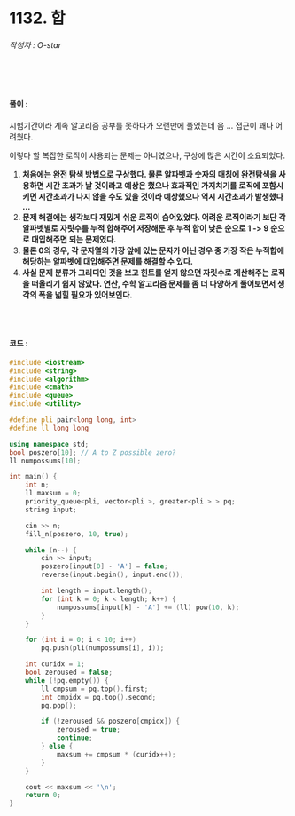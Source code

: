 # 1132. 합

###### 작성자 : O-star

<br/>

<br/>

#### 풀이 : 

시험기간이라 계속 알고리즘 공부를 못하다가 오랜만에 풀었는데 음 ... 접근이 꽤나 어려웠다.

이렇다 할 복잡한 로직이 사용되는 문제는 아니였으나, 구상에 많은 시간이 소요되었다.

1. **처음에는 완전 탐색 방법으로 구상했다. 물론 알파벳과 숫자의 매칭에 완전탐색을 사용하면 시간 초과가 날 것이라고 예상은 했으나 효과적인 가지치기를 로직에 포함시키면 시간초과가 나지 않을 수도 있을 것이라 예상했으나 역시 시간초과가 발생했다 ...**
2. **문제 해결에는 생각보다 재밌게 쉬운 로직이 숨어있었다. 어려운 로직이라기 보단 각 알파벳별로 자릿수를 누적 합해주어 저장해둔 후 누적 합이 낮은 순으로 1 -> 9 순으로 대입해주면 되는 문제였다.**
3. **물론 0의 경우, 각 문자열의 가장 앞에 있는 문자가 아닌 경우 중 가장 작은 누적합에 해당하는 알파벳에 대입해주면 문제를 해결할 수 있다.**
4. **사실 문제 분류가 그리디인 것을 보고 힌트를 얻지 않으면 자릿수로 계산해주는 로직을 떠올리기 쉽지 않았다. 연산, 수학 알고리즘 문제를 좀 더 다양하게 풀어보면서 생각의 폭을 넓힐 필요가 있어보인다.**

<br/>

<br/>

#### 코드 : 

```c++
#include <iostream>
#include <string>
#include <algorithm>
#include <cmath>
#include <queue>
#include <utility>

#define pli pair<long long, int>
#define ll long long

using namespace std;
bool poszero[10]; // A to Z possible zero?
ll numpossums[10];

int main() {
    int n;
    ll maxsum = 0;
    priority_queue<pli, vector<pli >, greater<pli > > pq;
    string input;

    cin >> n;
    fill_n(poszero, 10, true);

    while (n--) {
        cin >> input;
        poszero[input[0] - 'A'] = false;
        reverse(input.begin(), input.end());

        int length = input.length();
        for (int k = 0; k < length; k++) {
            numpossums[input[k] - 'A'] += (ll) pow(10, k);
        }
    }

    for (int i = 0; i < 10; i++)
        pq.push(pli(numpossums[i], i));

    int curidx = 1;
    bool zeroused = false;
    while (!pq.empty()) {
        ll cmpsum = pq.top().first;
        int cmpidx = pq.top().second;
        pq.pop();

        if (!zeroused && poszero[cmpidx]) {
            zeroused = true;
            continue;
        } else {
            maxsum += cmpsum * (curidx++);
        }
    }

    cout << maxsum << '\n';
    return 0;
}
```

